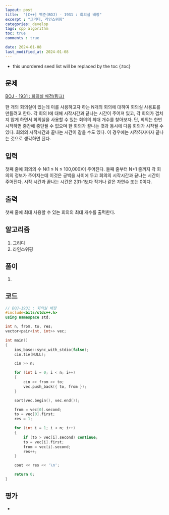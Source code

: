 ```yaml
---
layout: post
title:  "[C++] 백준(BOJ) - 1931 : 회의실 배정"
excerpt : "그리디, 라인스위핑"
categories: develop
tags: cpp algorithm
toc: true
comments : true

date: 2024-01-08
last_modified_at: 2024-01-08
---
```


* this unordered seed list will be replaced by the toc
{:toc}

## 문제 

[BOJ -  1931 : 회의실 배정(링크)](https://www.acmicpc.net/problem/1931)  

한 개의 회의실이 있는데 이를 사용하고자 하는 N개의 회의에 대하여 회의실 사용표를 만들려고 한다. 각 회의 I에 대해 시작시간과 끝나는 시간이 주어져 있고, 각 회의가 겹치지 않게 하면서 회의실을 사용할 수 있는 회의의 최대 개수를 찾아보자. 단, 회의는 한번 시작하면 중간에 중단될 수 없으며 한 회의가 끝나는 것과 동시에 다음 회의가 시작될 수 있다. 회의의 시작시간과 끝나는 시간이 같을 수도 있다. 이 경우에는 시작하자마자 끝나는 것으로 생각하면 된다.

## 입력
첫째 줄에 회의의 수 N(1 ≤ N ≤ 100,000)이 주어진다. 둘째 줄부터 N+1 줄까지 각 회의의 정보가 주어지는데 이것은 공백을 사이에 두고 회의의 시작시간과 끝나는 시간이 주어진다. 시작 시간과 끝나는 시간은 231-1보다 작거나 같은 자연수 또는 0이다.

## 출력
첫째 줄에 최대 사용할 수 있는 회의의 최대 개수를 출력한다.

## 알고리즘
  1. 그리디
  2. 라인스위핑

## 풀이
  1. 

## 코드 
```cpp
// BOJ-1931 : 회의실 배정
#include<bits/stdc++.h>
using namespace std;

int n, from, to, res;
vector<pair<int, int>> vec;

int main()
{
	ios_base::sync_with_stdio(false);
	cin.tie(NULL);

	cin >> n;

	for (int i = 0; i < n; i++)
	{
		cin >> from >> to;
		vec.push_back({ to, from });
	}

	sort(vec.begin(), vec.end());

	from = vec[0].second;
	to = vec[0].first;
	res = 1;

	for (int i = 1; i < n; i++)
	{
		if (to > vec[i].second) continue;
		to = vec[i].first;
		from = vec[i].second;
		res++;
	}

	cout << res << '\n';

	return 0;
}
```

## 평가  
* 